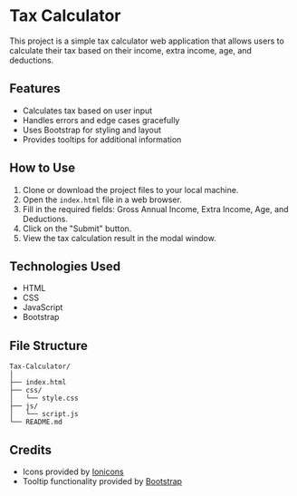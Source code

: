 # Tax Calculator

This project is a simple tax calculator web application that allows users to calculate their tax based on their income, extra income, age, and deductions.

## Features

- Calculates tax based on user input
- Handles errors and edge cases gracefully
- Uses Bootstrap for styling and layout
- Provides tooltips for additional information

## How to Use

1. Clone or download the project files to your local machine.
2. Open the `index.html` file in a web browser.
3. Fill in the required fields: Gross Annual Income, Extra Income, Age, and Deductions.
4. Click on the "Submit" button.
5. View the tax calculation result in the modal window.

## Technologies Used

- HTML
- CSS
- JavaScript
- Bootstrap

## File Structure

```
Tax-Calculator/
│
├── index.html
├── css/
│   └── style.css
├── js/
│   └── script.js
└── README.md
```

## Credits

- Icons provided by [Ionicons](https://ionicons.com/)
- Tooltip functionality provided by [Bootstrap](https://getbootstrap.com/)
